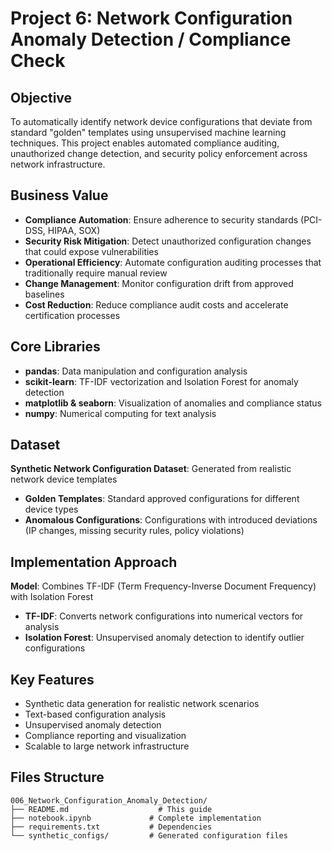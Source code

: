 # Project 6: Network Configuration Anomaly Detection / Compliance Check

## Objective

To automatically identify network device configurations that deviate from standard "golden" templates using unsupervised machine learning techniques. This project enables automated compliance auditing, unauthorized change detection, and security policy enforcement across network infrastructure.

## Business Value

- **Compliance Automation**: Ensure adherence to security standards (PCI-DSS, HIPAA, SOX)
- **Security Risk Mitigation**: Detect unauthorized configuration changes that could expose vulnerabilities
- **Operational Efficiency**: Automate configuration auditing processes that traditionally require manual review
- **Change Management**: Monitor configuration drift from approved baselines
- **Cost Reduction**: Reduce compliance audit costs and accelerate certification processes

## Core Libraries

- **pandas**: Data manipulation and configuration analysis
- **scikit-learn**: TF-IDF vectorization and Isolation Forest for anomaly detection
- **matplotlib & seaborn**: Visualization of anomalies and compliance status
- **numpy**: Numerical computing for text analysis

## Dataset

**Synthetic Network Configuration Dataset**: Generated from realistic network device templates
- **Golden Templates**: Standard approved configurations for different device types
- **Anomalous Configurations**: Configurations with introduced deviations (IP changes, missing security rules, policy violations)

## Implementation Approach

**Model**: Combines TF-IDF (Term Frequency-Inverse Document Frequency) with Isolation Forest
- **TF-IDF**: Converts network configurations into numerical vectors for analysis
- **Isolation Forest**: Unsupervised anomaly detection to identify outlier configurations

## Key Features

- Synthetic data generation for realistic network scenarios
- Text-based configuration analysis
- Unsupervised anomaly detection
- Compliance reporting and visualization
- Scalable to large network infrastructure

## Files Structure

```
006_Network_Configuration_Anomaly_Detection/
├── README.md                    # This guide
├── notebook.ipynb             # Complete implementation
├── requirements.txt           # Dependencies
└── synthetic_configs/         # Generated configuration files
```